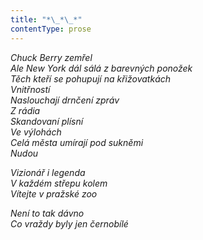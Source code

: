 ```yaml
---
title: "*\_*\_*"
contentType: prose
---
```


<section>

_Chuck Berry zemřel  
Ale New York dál sálá z barevných ponožek  
Těch kteří se pohupují na křižovatkách  
Vnitřností  
Naslouchají drnčení zpráv  
Z rádia  
Skandovaní plísní  
Ve výlohách  
Celá města umírají pod sukněmi  
Nudou_

</section>

<section>

_Vizionář i legenda  
V každém střepu kolem  
Vítejte v pražské zoo_

</section>

<section>

_Není to tak dávno  
Co vraždy byly jen černobílé_

</section>
